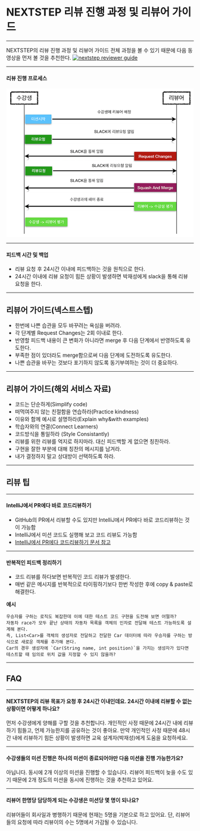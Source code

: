 # NEXTSTEP 리뷰 진행 과정 및 리뷰어 가이드

---
NEXTSTEP의 리뷰 진행 과정 및 리뷰어 가이드 전체 과정을 볼 수 있기 때문에 다음 동영상을 먼저 볼 것을 추천한다.
[![nextstep reviewer guide](https://i.vimeocdn.com/video/888298524.webp?mw=1900&mh=1070)](https://vimeo.com/414995264/7299672b47)

---
#### 리뷰 진행 프로세스
![](./review_process.png)

---
#### 피드백 시간 및 백업
* 리뷰 요청 후 24시간 이내에 피드백하는 것을 원칙으로 한다.
* 24시간 이내에 리뷰 요청이 힘든 상황이 발생하면 박재성에게 slack을 통해 리뷰 요청을 한다.

---
## 리뷰어 가이드(넥스트스텝)
* 한번에 나쁜 습관을 모두 바꾸려는 욕심을 버려라.
* 각 단계별 Request Changes는 2회 이내로 한다.
* 반영할 피드백 내용이 큰 변화가 아니라면 merge 후 다음 단계에서 반영하도록 유도한다.
* 부족한 점이 있더라도 merge함으로써 다음 단계에 도전하도록 유도한다.
* 나쁜 습관을 바꾸는 것보다 포기하지 않도록 동기부여하는 것이 더 중요하다.

---
## 리뷰어 가이드(해외 서비스 자료)
* 코드는 단순하게(Simplify code)
* 떠먹여주지 않는 친절함을 연습하라(Practice kindness)
* 이유와 함께 예시로 설명하라(Explain why&with examples)
* 학습자와의 연결(Connect Learners)
* 코드방식을 통일하라 (Style Consistantly)
* 리뷰를 위한 리뷰를 억지로 하지마라. 대신 피드백할 게 없으면 칭찬하라.
* 구현을 잘한 부분에 대해 칭찬의 메시지를 남겨라.
* 내가 결정하지 말고 상대방이 선택하도록 하라.

---
## 리뷰 팁

---
#### IntelliJ에서 PR에다 바로 코드리뷰하기
* GitHub의 PR에서 리뷰할 수도 있지만 IntelliJ에서 PR에다 바로 코드리뷰하는 것이 가능함
* IntelliJ에서 미션 코드도 실행해 보고 코드 리뷰도 가능함
* [IntelliJ에서 PR에다 코드리뷰하기 문서 참고](https://blog.jetbrains.com/idea/2020/05/intellij-idea-2020-2-early-access-program-is-starting)

---
#### 반복적인 피드백 정리하기
* 코드 리뷰를 하다보면 반복적인 코드 리뷰가 발생한다. 
* 매번 같은 메시지를 반복적으로 타이핑하기보다 한번 작성한 후에 copy & paste로 해결한다.

**예시**
```
우승자를 구하는 로직도 복잡한데 이에 대한 테스트 코드 구현을 도전해 보면 어떨까?
자동차 race가 모두 끝난 상태의 자동차 목록을 객체의 인자로 전달해 테스트 가능하도록 설계해 본다.
즉, List<Car>를 객체의 생성자로 전달하고 전달한 Car 데이터에 따라 우승자를 구하는 방식으로 새로운 객체를 추가해 본다.
Car의 경우 생성자에 `Car(String name, int position)`을 가지는 생성자가 있다면 테스트할 때 임의로 위치 값을 지정할 수 있지 않을까?
```

---
## FAQ

---
#### NEXTSTEP의 리뷰 목표가 요청 후 24시간 이내인데요. 24시간 이내에 리뷰할 수 없는 상황이면 어떻게 하나요?
먼저 수강생에게 양해를 구할 것을 추천합니다.
개인적인 사정 때문에 24시간 내에 리뷰하기 힘들고, 언제 가능한지를 공유하는 것이 좋아요.
만약 개인적인 사정 때문에 48시간 내에 리뷰하기 힘든 상황이 발생하면 교육 설계자(박재성)에게 도움을 요청하세요.

---
#### 수강생들의 미션 진행은 하나의 미션이 종료되어야만 다음 미션을 진행 가능한가요?
아닙니다.
동시에 2개 이상의 미션을 진행할 수 있습니다.
리뷰어 피드백이 늦을 수도 있기 때문에 2개 정도의 미션을 동시에 진행하는 것을 추천하고 있어요.

---
#### 리뷰어 한명당 담당하게 되는 수강생은 미션당 몇 명이 되나요?
리뷰어들이 회사일과 병행하기 때문에 현재는 5명을 기본으로 하고 있어요.
단, 리뷰어들의 요청에 따라 리뷰이의 수는 5명에서 가감될 수 있습니다.
